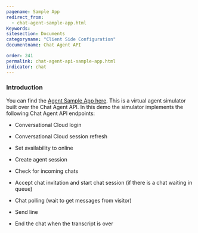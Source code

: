 ```yaml
---
pagename: Sample App
redirect_from:
  - chat-agent-sample-app.html
Keywords:
sitesection: Documents
categoryname: "Client Side Configuration"
documentname: Chat Agent API

order: 241
permalink: chat-agent-api-sample-app.html
indicator: chat
---
```


### Introduction

You can find the [Agent Sample App here](https://github.com/LivePersonInc/agent-sample-app). This is a virtual agent simulator built over the Chat Agent API. In this demo the simulator implements the following Chat Agent API endpoints:

* Conversational Cloud login

* Conversational Cloud session refresh

* Set availability to online

* Create agent session

* Check for incoming chats

* Accept chat invitation and start chat session (if there is a chat waiting in queue)

* Chat polling (wait to get messages from visitor)

* Send line

* End the chat when the transcript is over
